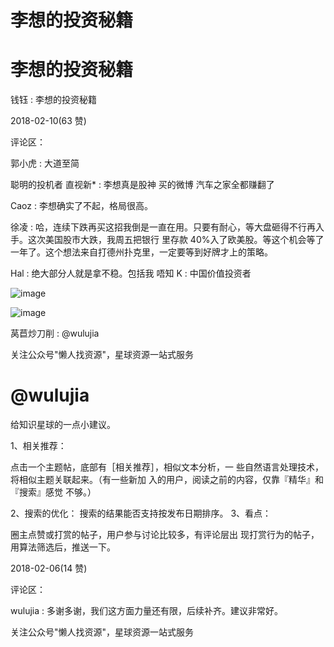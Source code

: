 # 李想的投资秘籍

# 李想的投资秘籍

钱钰 : 李想的投资秘籍

2018-02-10(63 赞)

评论区：

郭小虎 : 大道至简

聪明的投机者 直视新* : 李想真是股神 买的微博 汽车之家全都赚翻了

Caoz : 李想确实了不起，格局很高。

徐凌 : 哈，连续下跌再买这招我倒是一直在用。只要有耐心，等大盘砸得不行再入手。这次美国股市大跌，我周五把银行 里存款 40%入了欧美股。等这个机会等了一年了。这个想法来自打德州扑克里，一定要等到好牌才上的策略。

Hal : 绝大部分人就是拿不稳。包括我 唔知 K : 中国价值投资者

![image](img/Image_326.png)

![image](img/Image_327.png)

莴苣炒刀削 : @wulujia

关注公众号"懒人找资源"，星球资源一站式服务

# @wulujia

给知识星球的一点小建议。

1、相关推荐：

点击一个主题帖，底部有［相关推荐］，相似文本分析，一 些自然语言处理技术，将相似主题关联起来。（有一些新加 入的用户，阅读之前的内容，仅靠『精华』和『搜索』感觉 不够。）

2、搜索的优化： 搜索的结果能否支持按发布日期排序。 3、看点：

圈主点赞或打赏的帖子，用户参与讨论比较多，有评论层出 现打赏行为的帖子，用算法筛选后，推送一下。

2018-02-06(14 赞)

评论区：

wulujia : 多谢多谢，我们这方面力量还有限，后续补齐。建议非常好。

关注公众号"懒人找资源"，星球资源一站式服务